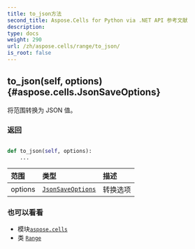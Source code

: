 ```yaml
---
title: to_json方法
second_title: Aspose.Cells for Python via .NET API 参考文献
description:
type: docs
weight: 290
url: /zh/aspose.cells/range/to_json/
is_root: false
---
```

##  to_json(self, options) {#aspose.cells.JsonSaveOptions}
将范围转换为 JSON 值。


### 返回




```python

def to_json(self, options):
    ...
```


|范围|类型|描述|
| :- | :- | :- |
| options | [`JsonSaveOptions`](/cells/python-net/zh/aspose.cells/jsonsaveoptions) |转换选项|



### 也可以看看
* 模块[`aspose.cells`](../../)
* 类 [`Range`](/cells/python-net/zh/aspose.cells/range)
